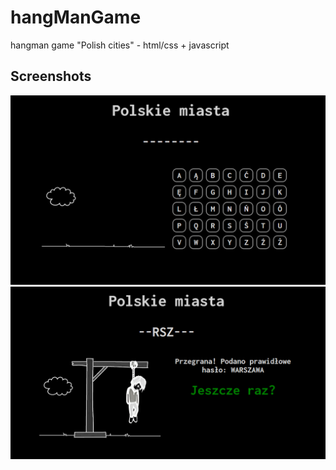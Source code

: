 # hangManGame

hangman game "Polish cities" - html/css + javascript

## Screenshots

![Example screenshot](/img/screenshot11.PNG)
![Example screenshot](/img/screenshot1.PNG)
